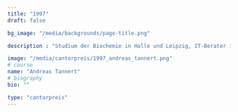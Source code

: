 ```yaml
---
title: "1997"
draft: false

bg_image: "/media/backgrounds/page-title.png"

description : "Studium der Biochemie in Halle und Leipzig, IT-Berater in Leipzig"

image: "/media/cantorpreis/1997_andreas_tannert.png"
# course
name: "Andreas Tannert"
# biography
bio: ""

type: "cantorpreis"
---
```

